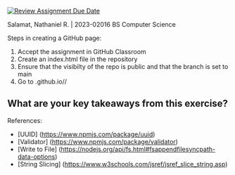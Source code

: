 [![Review Assignment Due Date](https://classroom.github.com/assets/deadline-readme-button-22041afd0340ce965d47ae6ef1cefeee28c7c493a6346c4f15d667ab976d596c.svg)](https://classroom.github.com/a/nWQdyJGq)

Salamat, Nathaniel R. | 2023-02016
BS Computer Science


Steps in creating a GitHub page:
1. Accept the assignment in GitHub Classroom
2. Create an index.html file in the repository
3. Ensure that the visibilty of the repo is public and that the branch is set to main
4. Go to <GitHub Classroom name>.github.io/<repository name>/

What are your key takeaways from this exercise?
- 

References:
- [UUID] (https://www.npmjs.com/package/uuid)
- [Validator] (https://www.npmjs.com/package/validator)
- [Write to File] (https://nodejs.org/api/fs.html#fsappendfilesyncpath-data-options)
- [String Slicing] (https://www.w3schools.com/jsref/jsref_slice_string.asp)